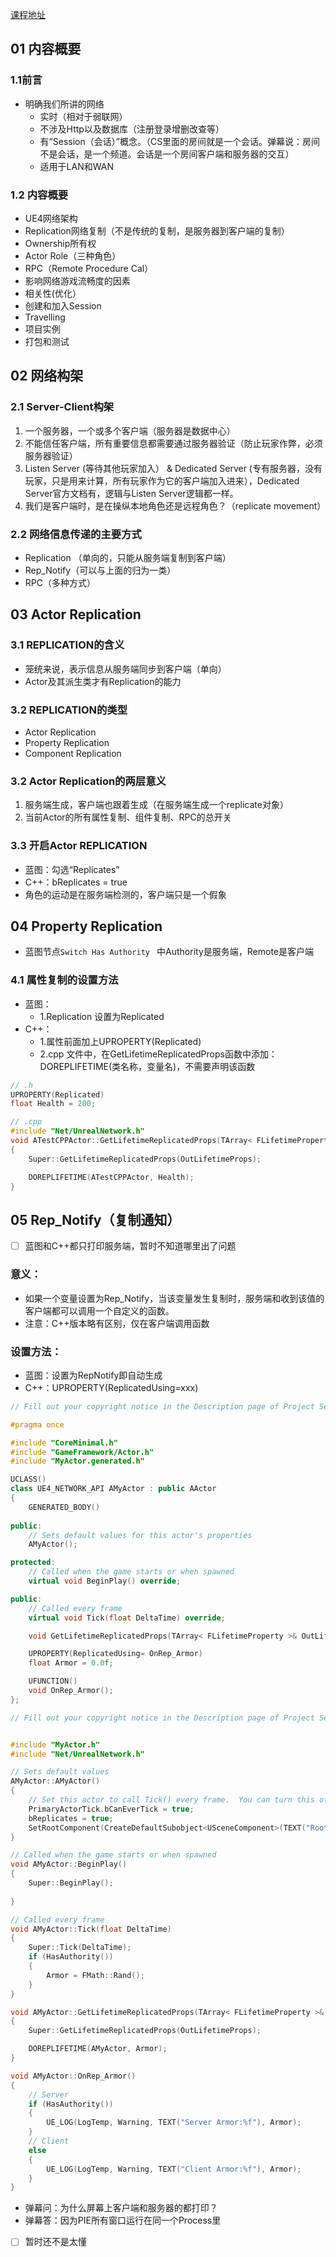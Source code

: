 [课程地址](https://www.bilibili.com/video/BV1dT4y1N7de)

## 01 内容概要
### 1.1前言
- 明确我们所讲的网络
  - 实时（相对于弱联网）
  - 不涉及Http以及数据库（注册登录增删改查等）
  - 有“Session（会话）”概念。（CS里面的房间就是一个会话。弹幕说：房间不是会话，是一个频道。会话是一个房间客户端和服务器的交互）
  - 适用于LAN和WAN
### 1.2 内容概要
- UE4网络架构
- Replication网络复制（不是传统的复制，是服务器到客户端的复制）
- Ownership所有权
- Actor Role（三种角色）
- RPC（Remote Procedure Cal）
- 影响网络游戏流畅度的因素
- 相关性(优化）
- 创建和加入Session
- Travelling
- 项目实例
- 打包和测试

## 02 网络构架
### 2.1 Server-Client构架
1. 一个服务器，一个或多个客户端（服务器是数据中心）
2. 不能信任客户端，所有重要信息都需要通过服务器验证（防止玩家作弊，必须服务器验证）
3. Listen Server (等待其他玩家加入） & Dedicated Server (专有服务器，没有玩家，只是用来计算，所有玩家作为它的客户端加入进来），Dedicated Server官方文档有，逻辑与Listen Server逻辑都一样。
4. 我们是客户端时，是在操纵本地角色还是远程角色？（replicate movement）
### 2.2 网络信息传递的主要方式
- Replication （单向的，只能从服务端复制到客户端）
- Rep_Notify（可以与上面的归为一类）
- RPC（多种方式）

## 03 Actor Replication
### 3.1 REPLICATION的含义
- 笼统来说，表示信息从服务端同步到客户端（单向）
- Actor及其派生类才有Replication的能力
### 3.2 REPLICATION的类型
- Actor Replication
- Property Replication
- Component Replication
### 3.2 Actor Replication的两层意义
1. 服务端生成，客户端也跟着生成（在服务端生成一个replicate对象）
2. 当前Actor的所有属性复制、组件复制、RPC的总开关
### 3.3 开启Actor REPLICATION
- 蓝图：勾选“Replicates”
- C++：bReplicates = true
- 角色的运动是在服务端检测的，客户端只是一个假象

## 04 Property Replication
- 蓝图节点``` Switch Has Authority  ``` 中Authority是服务端，Remote是客户端
### 4.1 属性复制的设置方法
- 蓝图：
  - 1.Replication 设置为Replicated
- C++：
  - 1.属性前面加上UPROPERTY(Replicated)
  - 2.cpp 文件中，在GetLifetimeReplicatedProps函数中添加：DOREPLIFETIME(类名称，变量名)，不需要声明该函数
```C++
// .h
UPROPERTY(Replicated)
float Health = 200;

// .cpp
#include "Net/UnrealNetwork.h"
void ATestCPPActor::GetLifetimeReplicatedProps(TArray< FLifetimeProperty >& OutLifetimeProps) const
{
	Super::GetLifetimeReplicatedProps(OutLifetimeProps);

	DOREPLIFETIME(ATestCPPActor, Health);
}
```

## 05 Rep_Notify（复制通知）
- [ ] 蓝图和C++都只打印服务端，暂时不知道哪里出了问题

### 意义：
- 如果一个变量设置为Rep_Notify，当该变量发生复制时，服务端和收到该值的客户端都可以调用一个自定义的函数。
- 注意：C++版本略有区别，仅在客户端调用函数
 
### 设置方法：
- 蓝图：设置为RepNotify即自动生成
- C++：UPROPERTY(ReplicatedUsing=xxx)
```C++
// Fill out your copyright notice in the Description page of Project Settings.

#pragma once

#include "CoreMinimal.h"
#include "GameFramework/Actor.h"
#include "MyActor.generated.h"

UCLASS()
class UE4_NETWORK_API AMyActor : public AActor
{
	GENERATED_BODY()
	
public:	
	// Sets default values for this actor's properties
	AMyActor();

protected:
	// Called when the game starts or when spawned
	virtual void BeginPlay() override;

public:	
	// Called every frame
	virtual void Tick(float DeltaTime) override;

	void GetLifetimeReplicatedProps(TArray< FLifetimeProperty >& OutLifetimeProps) const;

	UPROPERTY(ReplicatedUsing= OnRep_Armor)
	float Armor = 0.0f;

	UFUNCTION()
	void OnRep_Armor();
};
```
```C++
// Fill out your copyright notice in the Description page of Project Settings.


#include "MyActor.h"
#include "Net/UnrealNetwork.h"

// Sets default values
AMyActor::AMyActor()
{
 	// Set this actor to call Tick() every frame.  You can turn this off to improve performance if you don't need it.
	PrimaryActorTick.bCanEverTick = true;
	bReplicates = true;
	SetRootComponent(CreateDefaultSubobject<USceneComponent>(TEXT("Root")));
}

// Called when the game starts or when spawned
void AMyActor::BeginPlay()
{
	Super::BeginPlay();
	
}

// Called every frame
void AMyActor::Tick(float DeltaTime)
{
	Super::Tick(DeltaTime);
	if (HasAuthority())
	{
		Armor = FMath::Rand();
	}
}

void AMyActor::GetLifetimeReplicatedProps(TArray< FLifetimeProperty >& OutLifetimeProps) const
{
	Super::GetLifetimeReplicatedProps(OutLifetimeProps);

	DOREPLIFETIME(AMyActor, Armor);
}

void AMyActor::OnRep_Armor()
{
	// Server
	if (HasAuthority())
	{
		UE_LOG(LogTemp, Warning, TEXT("Server Armor:%f"), Armor);
	}
	// Client
	else
	{
		UE_LOG(LogTemp, Warning, TEXT("Client Armor:%f"), Armor);
	}
}


```
- 弹幕问：为什么屏幕上客户端和服务器的都打印？
- 弹幕答：因为PIE所有窗口运行在同一个Process里
- [ ] 暂时还不是太懂
























